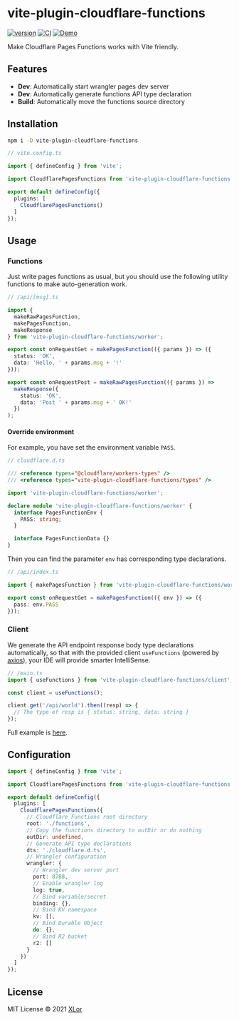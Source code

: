 # vite-plugin-cloudflare-functions

[![version](https://img.shields.io/npm/v/vite-plugin-cloudflare-functions?color=rgb%2850%2C203%2C86%29&label=npm)](https://www.npmjs.com/package/vite-plugin-cloudflare-functions) [![CI](https://github.com/yjl9903/vite-plugin-cloudflare-functions/actions/workflows/ci.yml/badge.svg)](https://github.com/yjl9903/vite-plugin-cloudflare-functions/actions/workflows/ci.yml) [![Demo](https://img.shields.io/badge/Demo-OK-brightgreen)](https://vite-plugin-cloudflare-functions.pages.dev/)

Make Cloudflare Pages Functions works with Vite friendly.

## Features

+ **Dev**: Automatically start wrangler pages dev server
+ **Dev**: Automatically generate functions API type declaration
+ **Build**: Automatically move the functions source directory

## Installation

```bash
npm i -D vite-plugin-cloudflare-functions
```

```ts
// vite.config.ts

import { defineConfig } from 'vite';

import CloudflarePagesFunctions from 'vite-plugin-cloudflare-functions';

export default defineConfig({
  plugins: [
    CloudflarePagesFunctions()
  ]
});
```

## Usage

### Functions

Just write pages functions as usual, but you should use the following utility functions to make auto-generation work.

```ts
// /api/[msg].ts

import {
  makeRawPagesFunction,
  makePagesFunction,
  makeResponse
} from 'vite-plugin-cloudflare-functions/worker';

export const onRequestGet = makePagesFunction(({ params }) => ({
  status: 'OK',
  data: 'Hello, ' + params.msg + '!'
}));

export const onRequestPost = makeRawPagesFunction(({ params }) =>
  makeResponse({
    status: 'OK',
    data: 'Post ' + params.msg + ' OK!'
  })
);
```

#### Override environment

For example, you have set the environment variable `PASS`.

```ts
// cloudflare.d.ts

/// <reference types="@cloudflare/workers-types" />
/// <reference types="vite-plugin-cloudflare-functions/types" />

import 'vite-plugin-cloudflare-functions/worker';

declare module 'vite-plugin-cloudflare-functions/worker' {
  interface PagesFunctionEnv {
    PASS: string;
  }

  interface PagesFunctionData {}
}
```

Then you can find the parameter `env` has corresponding type declarations.

```ts
// /api/index.ts

import { makePagesFunction } from 'vite-plugin-cloudflare-functions/worker';

export const onRequestGet = makePagesFunction(({ env }) => ({
  pass: env.PASS
}));
```

### Client

We generate the API endpoint response body type declarations automatically, so that with the provided client `useFunctions` (powered by [axios](https://github.com/axios/axios)), your IDE will provide smarter IntelliSense.

```ts
// /main.ts
import { useFunctions } from 'vite-plugin-cloudflare-functions/client';

const client = useFunctions();

client.get('/api/world').then((resp) => {
  // The type of resp is { status: string, data: string }
});
```

Full example is [here](./playground/).

## Configuration

```ts
import { defineConfig } from 'vite';

import CloudflarePagesFunctions from 'vite-plugin-cloudflare-functions';

export default defineConfig({
  plugins: [
    CloudflarePagesFunctions({
      // Cloudflare Functions root directory
      root: './functions',
      // Copy the functions directory to outDir or do nothing
      outDir: undefined,
      // Generate API type declarations
      dts: './cloudflare.d.ts',
      // Wrangler configuration
      wrangler: {
        // Wrangler dev server port
        port: 8788,
        // Enable wrangler log
        log: true,
        // Bind variable/secret
        binding: {},
        // Bind KV namespace
        kv: [],
        // Bind Durable Object
        do: {},
        // Bind R2 bucket
        r2: []
      }
    })
  ]
});
```

## License

MIT License © 2021 [XLor](https://github.com/yjl9903)
